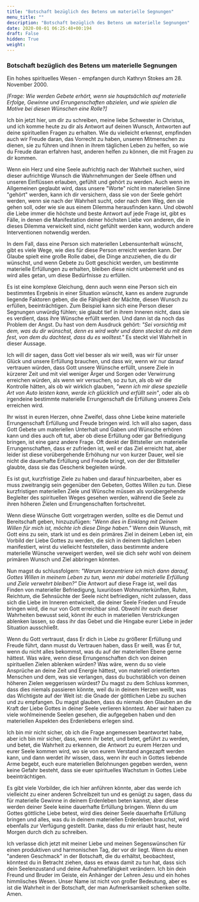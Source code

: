 ```yaml
---
title: "Botschaft bezüglich des Betens um materielle Segnungen"
menu_title: ""
description: "Botschaft bezüglich des Betens um materielle Segnungen"
date: 2020-08-01 06:25:48+00:194
draft: False
hidden: True
weight:
---
```

### Botschaft bezüglich des Betens um materielle Segnungen

Ein hohes spirituelles Wesen - empfangen durch Kathryn Stokes am 28. November 2000.

*[Frage: Wie werden Gebete erhört, wenn sie hauptsächlich auf materielle Erfolge, Gewinne und Errungenschaften abzielen, und wie spielen die Motive bei diesen Wünschen eine Rolle?]*

Ich bin jetzt hier, um dir zu schreiben, meine liebe Schwester in Christus, und ich komme heute zu dir als Antwort auf deinen Wunsch, Antworten auf deine spirituellen Fragen zu erhalten. Wie du vielleicht erkennst, empfinden auch wir Freude daran, das Vorrecht zu haben, unseren Mitmenschen zu dienen, sie zu führen und ihnen in ihrem täglichen Leben zu helfen, so wie du Freude daran erfahren hast, anderen helfen zu können, die mit Fragen zu dir kommen.

Wenn ein Herz und eine Seele aufrichtig nach der Wahrheit suchen, wird dieser aufrichtige Wunsch die Wahrnehmungen der Seele öffnen und unseren Einflüssen erlauben, gefühlt und gehört zu werden. Auch wenn im Allgemeinen geglaubt wird, dass unsere "Worte" nicht im materiellen Sinne "gehört" werden, kann ich dir versichern, dass sie von der Seele gehört werden, wenn sie nach der Wahrheit sucht, oder nach dem Weg, den sie gehen soll, oder wie sie aus einem Dilemma herausfinden kann. Und obwohl die Liebe immer die höchste und beste Antwort auf jede Frage ist, gibt es Fälle, in denen die Manifestation deiner höchsten Liebe von anderen, die in dieses Dilemma verwickelt sind, nicht gefühlt werden kann, wodurch andere Interventionen notwendig werden.

In dem Fall, dass eine Person sich materiellen Lebensunterhalt wünscht, gibt es viele Wege, wie dies für diese Person erreicht werden kann. Der Glaube spielt eine große Rolle dabei, die Dinge anzuziehen, die du dir wünschst, und wenn Gebete zu Gott geschickt werden, um bestimmte materielle Erfüllungen zu erhalten, bleiben diese nicht unbemerkt und es wird alles getan, um diese Bedürfnisse zu erfüllen.

Es ist eine komplexe Gleichung, denn auch wenn eine Person sich ein bestimmtes Ergebnis in einer Situation wünscht, kann es andere zugrunde liegende Faktoren geben, die die Fähigkeit der Mächte, diesen Wunsch zu erfüllen, beeinträchtigen. Zum Beispiel kann sich eine Person dieser Segnungen unwürdig fühlen; sie glaubt tief in ihrem Inneren nicht, dass sie es verdient, dass ihre Wünsche erfüllt werden. Und dann ist da noch das Problem der Angst. Du hast von dem Ausdruck gehört: *"Sei vorsichtig mit dem, was du dir wünschst, denn es wird wahr und dann steckst du mit dem fest, von dem du dachtest, dass du es wolltest."* Es steckt viel Wahrheit in dieser Aussage.

Ich will dir sagen, dass Gott viel besser als wir weiß, was wir für unser Glück und unsere Erfüllung brauchen, und dass wir, wenn wir nur darauf vertrauen würden, dass Gott unsere Wünsche erfüllt, unsere Ziele in kürzerer Zeit und mit viel weniger Ärger und Sorgen oder Verwirrung erreichen würden, als wenn wir versuchen, so zu tun, als ob wir die Kontrolle hätten, als ob wir wirklich glauben, *"wenn ich mir diese spezielle Art von Auto leisten kann, werde ich glücklich und erfüllt sein"*, oder als ob irgendeine bestimmte materielle Errungenschaft die Erfüllung unseres Ziels erreichen wird.

Ihr wisst in euren Herzen, ohne Zweifel, dass ohne Liebe keine materielle Errungenschaft Erfüllung und Freude bringen wird. Ich will also sagen, dass Gott Gebete um materiellen Unterhalt und Gaben und Wünsche erhören kann und dies auch oft tut, aber ob diese Erfüllung oder gar Befriedigung bringen, ist eine ganz andere Frage. Oft denkt der Bittsteller um materielle Errungenschaften, dass er zufrieden ist, weil er das Ziel erreicht hat, aber leider ist diese vorübergehende Erhöhung nur von kurzer Dauer, weil sie nicht die dauerhafte Erfüllung und Freude bringt, von der der Bittsteller glaubte, dass sie das Geschenk begleiten würde.

Es ist gut, kurzfristige Ziele zu haben und darauf hinzuarbeiten, aber es muss zweitrangig sein gegenüber den Gebeten, Gottes Willen zu tun. Diese kurzfristigen materiellen Ziele und Wünsche müssen als vorübergehende Begleiter des spirituellen Weges gesehen werden, während die Seele zu ihren höheren Zielen und Errungenschaften fortschreitet.

Wenn diese Wünsche Gott vorgetragen werden, sollte es die Demut und Bereitschaft geben, hinzuzufügen: *"Wenn dies in Einklang mit Deinem Willen für mich ist, möchte ich diese Dinge haben."* Wenn dein Wunsch, mit Gott eins zu sein, stark ist und es dein primäres Ziel in deinem Leben ist, ein Vorbild der Liebe Gottes zu werden, die sich in deinem täglichen Leben manifestiert, wirst du vielleicht feststellen, dass bestimmte andere materielle Wünsche verweigert werden, weil sie dich sehr wohl von deinem primären Wunsch und Ziel abbringen könnten.

Nun magst du schlussfolgern: *"Warum konzentriere ich mich dann darauf, Gottes Willen in meinem Leben zu tun, wenn mir dabei materielle Erfüllung und Ziele verwehrt bleiben?"* Die Antwort auf diese Frage ist, weil das Finden von materieller Befriedigung, luxuriösen Wohnunterkünften, Ruhm, Reichtum, die Sehnsüchte der Seele nicht befriedigen, nicht zulassen, dass sich die Liebe im Inneren entwickelt, die deiner Seele Frieden und Freude bringen wird, die nur von Gott erreichbar sind. Obwohl ihr euch dieser Wahrheiten bewusst seid, könnt ihr euch in materiellen Verstrickungen ablenken lassen, so dass ihr das Gebet und die Hingabe eurer Liebe in jeder Situation ausschließt.

Wenn du Gott vertraust, dass Er dich in Liebe zu größerer Erfüllung und Freude führt, dann musst du Vertrauen haben, dass Er weiß, was Er tut, wenn du nicht alles bekommst, was du auf der materiellen Ebene gerne hättest. Was wäre, wenn diese Errungenschaften dich von deinen spirituellen Zielen ablenken würden? Was wäre, wenn du so viele Ansprüche an deine Zeit und Energie hättest, von materiell orientierten Menschen und dem, was sie verlangen, dass du buchstäblich von deinen höheren Zielen weggerissen würdest? Du magst zu dem Schluss kommen, dass dies niemals passieren könnte, weil du in deinem Herzen weißt, was das Wichtigste auf der Welt ist: die Gnade der göttlichen Liebe zu suchen und zu empfangen. Du magst glauben, dass du niemals den Glauben an die Kraft der Liebe Gottes in deiner Seele verlieren könntest. Aber wir haben zu viele wohlmeinende Seelen gesehen, die aufgegeben haben und den materiellen Aspekten des Erdenlebens erlegen sind.

Ich bin mir nicht sicher, ob ich die Frage angemessen beantwortet habe, aber ich bin mir sicher, dass, wenn ihr betet, und betet, geführt zu werden, und betet, die Wahrheit zu erkennen, die Antwort zu eurem Herzen und eurer Seele kommen wird, wo sie von eurem Verstand angezapft werden kann, und dann werdet ihr wissen, dass, wenn ihr euch in Gottes liebende Arme begebt, euch eure materiellen Belohnungen gegeben werden, wenn keine Gefahr besteht, dass sie euer spirituelles Wachstum in Gottes Liebe beeinträchtigen.

Es gibt viele Vorbilder, die ich hier anführen könnte, aber das werde ich vielleicht zu einer anderen Schreibzeit tun und es genügt zu sagen, dass du für materielle Gewinne in deinem Erdenleben beten kannst, aber diese werden deiner Seele keine dauerhafte Erfüllung bringen. Wenn du um Gottes göttliche Liebe betest, wird dies deiner Seele dauerhafte Erfüllung bringen und alles, was du in deinem materiellen Erdenleben brauchst, wird ebenfalls zur Verfügung gestellt. Danke, dass du mir erlaubt hast, heute Morgen durch dich zu schreiben.

Ich verlasse dich jetzt mit meiner Liebe und meinen Segenswünschen für einen produktiven und harmonischen Tag, der vor dir liegt. Wenn du einen "anderen Geschmack" in der Botschaft, die du erhältst, beobachtest, könntest du in Betracht ziehen, dass es etwas damit zu tun hat, dass sich dein Seelenzustand und deine Aufnahmefähigkeit verändern. Ich bin dein Freund und Bruder im Geiste, ein Anhänger der Lehren Jesu und ein hohes himmlisches Wesen. Unser Name ist nicht von großer Bedeutung, aber es ist die Wahrheit in der Botschaft, der man Aufmerksamkeit schenken sollte. Amen.
